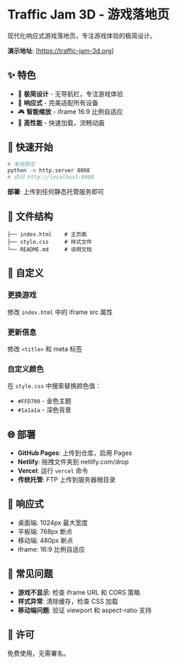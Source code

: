 # Traffic Jam 3D - 游戏落地页

现代化响应式游戏落地页，专注游戏体验的极简设计。

**演示地址**: [https://traffic-jam-3d.org]

## ✨ 特色

- 🎯 **极简设计** - 无导航栏，专注游戏体验
- 📱 **响应式** - 完美适配所有设备
- 🎮 **智能缩放** - iframe 16:9 比例自适应
- 🚀 **高性能** - 快速加载，流畅动画

## 🚀 快速开始

```bash
# 本地预览
python -m http.server 8008
# 访问 http://localhost:8008
```

**部署**: 上传到任何静态托管服务即可

## 📁 文件结构

```
├── index.html    # 主页面
├── style.css     # 样式文件
└── README.md     # 说明文档
```

## 🎨 自定义

### 更换游戏
修改 `index.html` 中的 iframe src 属性

### 更新信息
修改 `<title>` 和 meta 标签

### 自定义颜色
在 `style.css` 中搜索替换颜色值：
- `#FFD700` - 金色主题
- `#1a1a1a` - 深色背景



## 🌐 部署

- **GitHub Pages**: 上传到仓库，启用 Pages
- **Netlify**: 拖拽文件夹到 netlify.com/drop
- **Vercel**: 运行 `vercel` 命令
- **传统托管**: FTP 上传到服务器根目录

## 📱 响应式

- 桌面端: 1024px 最大宽度
- 平板端: 768px 断点
- 移动端: 480px 断点
- iframe: 16:9 比例自适应



## 🐛 常见问题

- **游戏不显示**: 检查 iframe URL 和 CORS 策略
- **样式异常**: 清除缓存，检查 CSS 加载
- **移动端问题**: 验证 viewport 和 aspect-ratio 支持

## 📄 许可

免费使用，无需署名。


